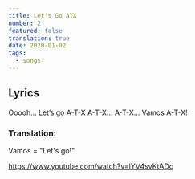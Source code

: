 ```yaml
---
title: Let's Go ATX
number: 2
featured: false
translation: true
date: 2020-01-02
tags:
  - songs
---
```


## Lyrics
Ooooh...
Let’s go A-T-X
A-T-X... A-T-X...
Vamos A-T-X!

### Translation:
Vamos = "Let's go!"

https://www.youtube.com/watch?v=lYV4svKtADc